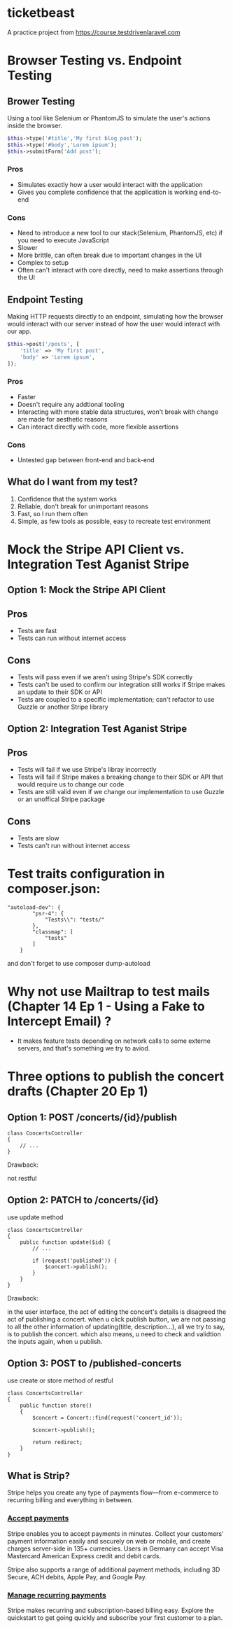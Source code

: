 # ticketbeast

A practice project from https://course.testdrivenlaravel.com

# Browser Testing vs. Endpoint Testing

## Brower Testing

Using a tool like Selenium or PhantomJS to simulate the user's actions inside the browser.

```php
$this->type('#title','My first blog post');
$this->type('#body','Lorem ipsum');
$this->submitForm('Add post');
```

### Pros

-   Simulates exactly how a user would interact with the application
-   Gives you complete confidence that the application is working end-to-end

### Cons

-   Need to introduce a new tool to our stack(Selenium, PhantomJS, etc) if you need to execute JavaScript
-   Slower
-   More brittle, can often break due to important changes in the UI
-   Complex to setup
-   Often can't interact with core directly, need to make assertions through the UI

## Endpoint Testing

Making HTTP requests directly to an endpoint, simulating how the browser would interact with our server instead of how the user would interact with our app.

```php
$this->post('/posts', [
    'title' => 'My first post',
    'body' => 'Lorem ipsum',
]);
```

### Pros

-   Faster
-   Doesn't require any addtional tooling
-   Interacting with more stable data structures, won't break with change are made for aesthetic reasons
-   Can interact directly with code, more flexible assertions

### Cons

-   Untested gap between front-end and back-end

## What do I want from my test?

1. Confidence that the system works
2. Reliable, don't break for unimportant reasons
3. Fast, so I run them often
4. Simple, as few tools as possible, easy to recreate test environment

# Mock the Stripe API Client vs. Integration Test Aganist Stripe

## Option 1: Mock the Stripe API Client

## Pros

-   Tests are fast
-   Tests can run without internet access

## Cons

-   Tests will pass even if we aren't using Stripe's SDK correctly
-   Tests can't be used to confirm our integration still works if Stripe makes an update to their SDK or API
-   Tests are coupled to a specific implementation; can't refactor to use Guzzle or another Stripe library

## Option 2: Integration Test Aganist Stripe

## Pros

-   Tests will fail if we use Stripe's libray incorrectly
-   Tests will fail if Stripe makes a breaking change to their SDK or API that would require us to change our code
-   Tests are still valid even if we change our implementation to use Guzzle or an unoffical Stripe package

## Cons

-   Tests are slow
-   Tests can't run without internet access

# Test traits configuration in composer.json:

```
"autoload-dev": {
        "psr-4": {
            "Tests\\": "tests/"
        },
        "classmap": [
            "tests"
        ]
    }
```

and don't forget to use composer dump-autoload

# Why not use Mailtrap to test mails (Chapter 14 Ep 1 - Using a Fake to Intercept Email) ?

- It makes feature tests depending on network calls to some externe servers, and that's something we try to aviod.

# Three options to publish the concert drafts (Chapter 20 Ep 1)
## Option 1: POST /concerts/{id}/publish
```
class ConcertsController
{
    // ...
}
``` 
Drawback: 

not restful

## Option 2: PATCH to /concerts/{id}

use update method
```
class ConcertsController
{
    public function update($id) {
        // ...

        if (request('published')) {
            $concert->publish();
        }
    }
}
```
Drawback: 

in the user interface, the act of editing the concert's details is disagreed the act of publishing a concert. when u click publish button, we are not passing to all the other information of updating(title, description...), all we try to say,  is to publish the concert. which also means, u need to check and validtion the inputs again, when u publish.

## Option 3: POST to /published-concerts

use create or store method of restful
```
class ConcertsController
{
    public function store()
    {
        $concert = Concert::find(request('concert_id'));

        $concert->publish();

        return redirect;
    }
}
```

## What is Strip?

Stripe helps you create any type of payments flow—from e-commerce to recurring billing and everything in between.

### [Accept payments](https://stripe.com/docs#accept-payments)
Stripe enables you to accept payments in minutes. Collect your customers' payment information easily and securely on web or mobile, and create charges server-side in 135+ currencies. Users in Germany can accept Visa Mastercard American Express credit and debit cards.

Stripe also supports a range of additional payment methods, including 3D Secure, ACH debits, Apple Pay, and Google Pay.

### [Manage recurring payments](https://stripe.com/docs#manage-recurring-payments)
Stripe makes recurring and subscription-based billing easy. Explore the quickstart to get going quickly and subscribe your first customer to a plan.
